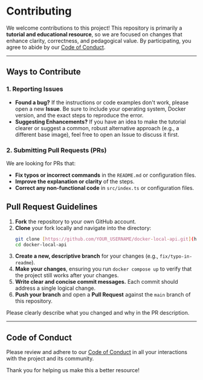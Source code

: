 # Contributing

We welcome contributions to this project! This repository is primarily a **tutorial and educational resource**, so we are focused on changes that enhance clarity, correctness, and pedagogical value. By participating, you agree to abide by our [Code of Conduct](./CODE_OF_CONDUCT.md).

***

## Ways to Contribute

### 1. Reporting Issues
* **Found a bug?** If the instructions or code examples don't work, please open a new **Issue**. Be sure to include your operating system, Docker version, and the exact steps to reproduce the error.
* **Suggesting Enhancements?** If you have an idea to make the tutorial clearer or suggest a common, robust alternative approach (e.g., a different base image), feel free to open an Issue to discuss it first.

### 2. Submitting Pull Requests (PRs)
We are looking for PRs that:
* **Fix typos or incorrect commands** in the `README.md` or configuration files.
* **Improve the explanation or clarity** of the steps.
* **Correct any non-functional code** in `src/index.ts` or configuration files.

## Pull Request Guidelines

1.  **Fork** the repository to your own GitHub account.
2.  **Clone** your fork locally and navigate into the directory:
    ```bash
    git clone [https://github.com/YOUR_USERNAME/docker-local-api.git](https://github.com/YOUR_USERNAME/docker-local-api.git)
    cd docker-local-api
    ```
3.  **Create a new, descriptive branch** for your changes (e.g., `fix/typo-in-readme`).
4.  **Make your changes**, ensuring you run `docker compose up` to verify that the project still works after your changes.
5.  **Write clear and concise commit messages.** Each commit should address a single logical change.
6.  **Push your branch** and open a **Pull Request** against the `main` branch of this repository.

Please clearly describe what you changed and why in the PR description.

***

## Code of Conduct

Please review and adhere to our [Code of Conduct](./CODE_OF_CONDUCT.md) in all your interactions with the project and its community.

Thank you for helping us make this a better resource!
